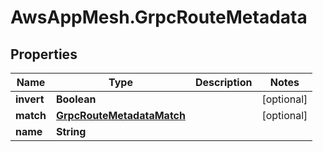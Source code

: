 # AwsAppMesh.GrpcRouteMetadata

## Properties

Name | Type | Description | Notes
------------ | ------------- | ------------- | -------------
**invert** | **Boolean** |  | [optional] 
**match** | [**GrpcRouteMetadataMatch**](GrpcRouteMetadataMatch.md) |  | [optional] 
**name** | **String** |  | 


